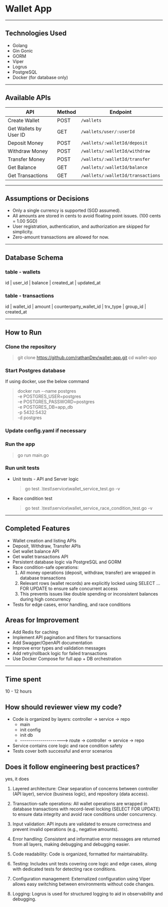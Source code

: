 # Wallet App

---

## Technologies Used

- Golang
- Gin Gonic
- GORM
- Viper
- Logrus
- PostgreSQL
- Docker (for database only)

---

## Available APIs

| API                     | Method | Endpoint                                |
|--------------------------|--------|------------------------------------------|
| Create Wallet            | POST   | `/wallets`                               |
| Get Wallets by User ID   | GET    | `/wallets/user/:userId`                  |
| Deposit Money            | POST   | `/wallets/:walletId/deposit`             |
| Withdraw Money           | POST   | `/wallets/:walletId/withdraw`            |
| Transfer Money           | POST   | `/wallets/:walletId/transfer`            |
| Get Balance              | GET    | `/wallets/:walletId/balance`             |
| Get Transactions         | GET    | `/wallets/:walletId/transactions`        |

---

## Assumptions or Decisions

- Only a single currency is supported (SGD assumed).
- All amounts are stored in cents to avoid floating point issues.  (100 cents = 1.00 SGD)
- User registration, authentication, and authorization are skipped for simplicity.
- Zero-amount transactions are allowed for now.

---

## Database Schema

### table - wallets 
id | user_id  | balance | created_at | updated_at 

### table - transactions 
id | wallet_id |  amount  | counterparty_wallet_id | trx_type | group_id | created_at

---

## How to Run

### Clone the repository
> git clone https://github.com/rathanDev/wallet-app.git
> cd wallet-app

### Start Postgres database
If using docker, use the below command
> docker run --name postgres \
  -e POSTGRES_USER=postgres \
  -e POSTGRES_PASSWORD=postgres \
  -e POSTGRES_DB=app_db \
  -p 5432:5432 \
  -d postgres

### Update config.yaml if necessary

### Run the app 
> go run main.go

### Run unit tests 
* Unit tests - API and Server logic 
   > go test .\test\service\wallet_service_test.go -v
* Race condition test 
   > go test .\test\service\wallet_service_race_condition_test.go -v

---

## Completed Features
* Wallet creation and listing APIs
* Deposit, Withdraw, Transfer APIs
* Get wallet balance API
* Get wallet transactions API
* Persistent database logic via PostgreSQL and GORM
* Race condition-safe operations:
    1. All money operations (deposit, withdraw, transfer) are wrapped in database transactions
    2. Relevant rows (wallet records) are explicitly locked using SELECT ... FOR UPDATE to ensure safe concurrent access
    3. This prevents issues like double spending or inconsistent balances during high concurrency
* Tests for edge cases, error handling, and race conditions 


## Areas for Improvement
- Add Redis for caching
- Implement API pagination and filters for transactions
- Add Swagger/OpenAPI documentation
- Improve error types and validation messages
- Add retry/rollback logic for failed transactions
- Use Docker Compose for full app + DB orchestration

---

## Time spent
10 - 12 hours 


## How should reviewer view my code?

- Code is organized by layers: controller -> service -> repo 
    * main
    * init config
    * init db 
    * ---------------------> route -> controller -> service -> repo
- Service contains core logic and race condition safety
- Tests cover both successful and error scenarios


## Does it follow engineering best practices?
yes, it does

1. Layered architecture: Clear separation of concerns between controller (API layer), service (business logic), and repository (data access).

2. Transaction-safe operations: All wallet operations are wrapped in database transactions with record-level locking (SELECT FOR UPDATE) to ensure data integrity and avoid race conditions under concurrency.

3. Input validation: API inputs are validated to ensure correctness and prevent invalid operations (e.g., negative amounts).

4. Error handling: Consistent and informative error messages are returned from all layers, making debugging and debugging easier.

5. Code readability: Code is organized, formatted for maintainability.

6. Testing: Includes unit tests covering core logic and edge cases, along with dedicated tests for detecting race conditions.

7. Configuration management: Externalized configuration using Viper allows easy switching between environments without code changes.

8. Logging: Logrus is used for structured logging to aid in observability and debugging.



